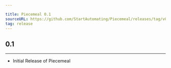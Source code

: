 ```yaml
---

title: Piecemeal 0.1
sourceURL: https://github.com/StartAutomating/Piecemeal/releases/tag/v0.1
tag: release
---
```

## 0.1
---
* Initial Release of Piecemeal
